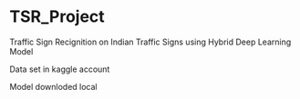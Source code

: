 # TSR_Project
Traffic Sign Recignition on Indian Traffic Signs using Hybrid Deep Learning Model

Data set in kaggle account

Model downloded local

